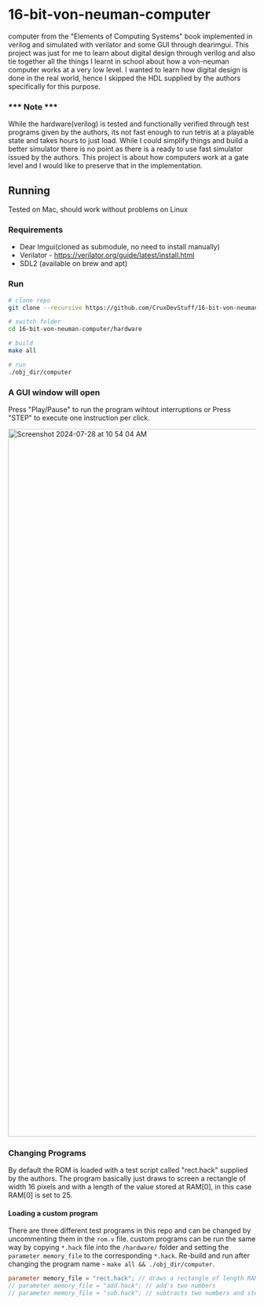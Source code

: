 # 16-bit-von-neuman-computer

computer from the "Elements of Computing Systems" book implemented in verilog and simulated with verilator and some GUI through dearimgui. This project was just for me to learn about digital design through verilog and also tie together all the things I learnt in school about how a von-neuman computer works at a very low level. I wanted to learn how digital design is done in the real world, hence I skipped the HDL supplied by the authors specifically for this purpose. 

### *** Note ***
While the hardware(verilog) is tested and functionally verified through test programs given by the authors, its not fast enough to run tetris at a playable state and takes hours to just load. While I could simplify things and build a better simulator there is no point as there is a ready to use fast simulator issued by the authors. This project is about how computers work at a gate level and I would like to preserve that in the implementation. 

## Running 
Tested on Mac, should work without problems on Linux

### Requirements
* Dear Imgui(cloned as submodule, no need to install manually)
* Verilator - https://verilator.org/guide/latest/install.html
* SDL2 (available on brew and apt)

### Run
```bash
# clone repo 
git clone --recursive https://github.com/CruxDevStuff/16-bit-von-neuman-computer.git

# switch folder
cd 16-bit-von-neuman-computer/hardware

# build
make all

# run
./obj_dir/computer
```

### A GUI window will open 
Press "Play/Pause" to run the program wihtout interruptions or Press "STEP" to execute one instruction per click.

<img width="1440" alt="Screenshot 2024-07-28 at 10 54 04 AM" src="https://github.com/user-attachments/assets/63d83bf0-a86a-4bb1-bfcc-dbc400dc282f">

### Changing Programs 
By default the ROM is loaded with a test script called "rect.hack" supplied by the authors. The program basically just draws to screen a rectangle of width 16 pixels and with a length of the value stored at RAM[0], in this case RAM[0] is set to 25. 

#### Loading a custom program
There are three different test programs in this repo and can be changed by uncommenting them in the `rom.v` file. custom programs can be run the same way by copying `*.hack` file into the `/hardware/` folder and setting the `parameter memory_file` to the corresponding `*.hack`. Re-build and run after changing the program name - `make all && ./obj_dir/computer`. 
```v
parameter memory_file = "rect.hack"; // draws a rectangle of length RAM[0](set to 25 at the start of the program)
// parameter memory_file = "add.hack"; // add's two numbers
// parameter memory_file = "sub.hack"; // subtracts two numbers and stores it in two's complement form.
```
